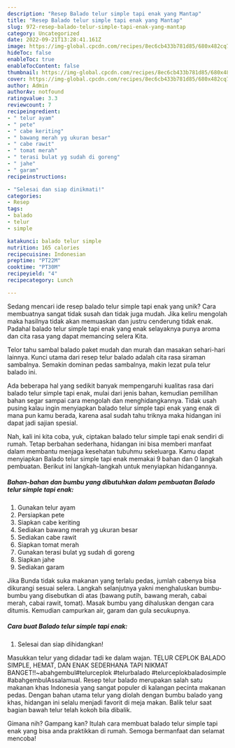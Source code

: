 ```yaml
---
description: "Resep Balado telur simple tapi enak yang Mantap"
title: "Resep Balado telur simple tapi enak yang Mantap"
slug: 972-resep-balado-telur-simple-tapi-enak-yang-mantap
category: Uncategorized
date: 2022-09-21T13:28:41.161Z
image: https://img-global.cpcdn.com/recipes/8ec6cb433b781d85/680x482cq70/balado-telur-simple-tapi-enak-foto-resep-utama.jpg
hideToc: false
enableToc: true
enableTocContent: false
thumbnail: https://img-global.cpcdn.com/recipes/8ec6cb433b781d85/680x482cq70/balado-telur-simple-tapi-enak-foto-resep-utama.jpg
cover: https://img-global.cpcdn.com/recipes/8ec6cb433b781d85/680x482cq70/balado-telur-simple-tapi-enak-foto-resep-utama.jpg
author: Admin
authorAv: notfound
ratingvalue: 3.3
reviewcount: 7
recipeingredient:
- " telur ayam"
- " pete"
- " cabe keriting"
- " bawang merah yg ukuran besar"
- " cabe rawit"
- " tomat merah"
- " terasi bulat yg sudah di goreng"
- " jahe"
- " garam"
recipeinstructions:

- "Selesai dan siap dinikmati!"
categories:
- Resep
tags:
- balado
- telur
- simple

katakunci: balado telur simple 
nutrition: 165 calories
recipecuisine: Indonesian
preptime: "PT22M"
cooktime: "PT30M"
recipeyield: "4"
recipecategory: Lunch

---
```





Sedang mencari ide resep balado telur simple tapi enak yang unik? Cara membuatnya sangat tidak susah dan tidak juga mudah. Jika keliru mengolah maka hasilnya tidak akan memuaskan dan justru cenderung tidak enak. Padahal balado telur simple tapi enak yang enak selayaknya punya aroma dan cita rasa yang dapat memancing selera Kita.





Telor tahu sambal balado paket mudah dan murah dan masakan sehari-hari lainnya. Kunci utama dari resep telur balado adalah cita rasa siraman sambalnya. Semakin dominan pedas sambalnya, makin lezat pula telur balado ini.

Ada beberapa hal yang sedikit banyak mempengaruhi kualitas rasa dari balado telur simple tapi enak, mulai dari jenis bahan, kemudian pemilihan bahan segar sampai cara mengolah dan menghidangkannya. Tidak usah pusing kalau ingin menyiapkan balado telur simple tapi enak yang enak di mana pun kamu berada, karena asal sudah tahu triknya maka hidangan ini dapat jadi sajian spesial.






Nah, kali ini kita coba, yuk, ciptakan balado telur simple tapi enak sendiri di rumah. Tetap berbahan sederhana, hidangan ini bisa memberi manfaat dalam membantu menjaga kesehatan tubuhmu sekeluarga. Kamu dapat menyiapkan Balado telur simple tapi enak memakai 9 bahan dan 0 langkah pembuatan. Berikut ini langkah-langkah untuk menyiapkan hidangannya.

<!--inarticleads1-->

##### Bahan-bahan dan bumbu yang dibutuhkan dalam pembuatan Balado telur simple tapi enak:

1. Gunakan  telur ayam
1. Persiapkan  pete
1. Siapkan  cabe keriting
1. Sediakan  bawang merah yg ukuran besar
1. Sediakan  cabe rawit
1. Siapkan  tomat merah
1. Gunakan  terasi bulat yg sudah di goreng
1. Siapkan  jahe
1. Sediakan  garam


Jika Bunda tidak suka makanan yang terlalu pedas, jumlah cabenya bisa dikurangi sesuai selera. Langkah selanjutnya yakni menghaluskan bumbu-bumbu yang disebutkan di atas (bawang putih, bawang merah, cabai merah, cabai rawit, tomat). Masak bumbu yang dihaluskan dengan cara ditumis. Kemudian campurkan air, garam dan gula secukupnya. 

<!--inarticleads2-->

##### Cara buat Balado telur simple tapi enak:


1. Selesai dan siap dihidangkan!

Masukkan telur yang didadar tadi ke dalam wajan. TELUR CEPLOK BALADO SIMPLE, HEMAT, DAN ENAK SEDERHANA TAPI NIKMAT BANGET!!~abahgembul#telurceplok #telurbalado #telurceplokbaladosimple #abahgembulAssalamual. Resep telur balado merupakan salah satu makanan khas Indonesia yang sangat populer di kalangan pecinta makanan pedas. Dengan bahan utama telur yang diolah dengan bumbu balado yang khas, hidangan ini selalu menjadi favorit di meja makan. Balik telur saat bagian bawah telur telah kokoh bila dibalik. 

Gimana nih? Gampang kan? Itulah cara membuat balado telur simple tapi enak yang bisa anda praktikkan di rumah. Semoga bermanfaat dan selamat mencoba!
